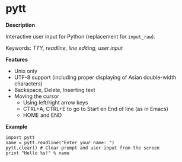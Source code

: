 pytt
====

**Description**

Interactive user input for Python (replacement for `input_raw`).


Keywords: _TTY, readline, line editing, user input_

**Features**
- Unix only
- UTF-8 support (including proper displaying of Asian double-width characters)
- Backspace, Delete, Inserting text
- Moving the cursor
  - Using left/right arrow keys
  - CTRL+A, CTRL+E to go to Start en End of line (as in Emacs)
  - HOME and END


**Example**
  
    import pytt
    name = pytt.readline("Enter your name: ")
    pytt.clear() # Clear prompt and user input from the screen
    print "Hello %s!" % name

  
